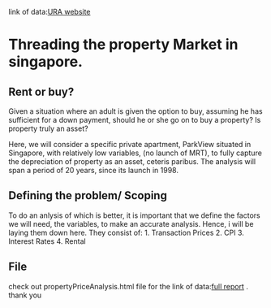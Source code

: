 

link of data:[URA website](https://www.ura.gov.sg/realEstateIIWeb/transaction/submitSearch.action)

# Threading the property Market in singapore.
## Rent or buy? 
Given a situation where an adult is given the option to buy, assuming he has sufficient for a down payment, should he or she go on to buy a property? Is property truly an asset?

Here, we will consider a specific private apartment, ParkView situated in Singapore, with relatively low variables, (no launch of MRT), to fully capture the depreciation of property as an asset, ceteris paribus. The analysis will span a period of 20 years, since its launch in 1998.


## Defining the problem/ Scoping
To do an anlysis of which is better, it is important that we define the factors we will need, the variables, to make an accurate analysis. Hence, i will be laying them down here.
They consist of:
    1. Transaction Prices
    2. CPI
    3. Interest Rates
    4. Rental


## File
check out propertyPriceAnalysis.html file for the link of data:[full report](https://hojinkind.github.io/jupyterForHousingDataAnalysis/PropertyPriceAnalysis.html)
. thank you
